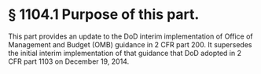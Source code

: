 # § 1104.1   Purpose of this part.

This part provides an update to the DoD interim implementation of Office of Management and Budget (OMB) guidance in 2 CFR part 200. It supersedes the initial interim implementation of that guidance that DoD adopted in 2 CFR part 1103 on December 19, 2014.




